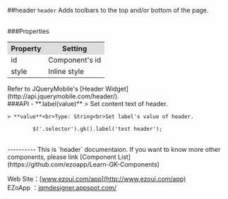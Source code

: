 ##header
`header` Adds toolbars to the top and/or bottom of the page.  

<br/>
###Properties
<table>

<tr>
<th style="background:#ddd;">Property</th>
<th style="background:#ddd;">Setting</th>
</tr>

<tr>
<td>id</td>
<td>Component's id</td>
</tr>

<tr>
<td>style</td>
<td>Inline style</td>
</tr>

</table>
Refer to JQueryMobile's [Header Widget](http://api.jquerymobile.com/header/). 
<br/>
###API
 - **.label(value)**  
  	> Set content text of header.<br>

    > **value**<br>Type: String<br>Set label's value of header.

			$('.selector').gk().label('test header');



<br/>
----------
This is `header` documentaion. If you want to know more other components, please link [Component List](https://github.com/ezoapp/Learn-GK-Components)  

Web Site：[www.ezoui.com/app](http://www.ezoui.com/app)  
EZoApp ：[jqmdesigner.appspot.com/](http://jqmdesigner.appspot.com/)




